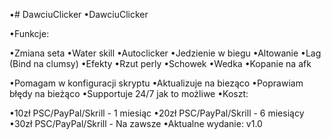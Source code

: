 •# DawciuClicker
•DawciuClicker

•Funkcje:

•Zmiana seta
•Water skill
•Autoclicker
•Jedzienie w biegu
•Altowanie
•Lag (Bind na clumsy)
•Efekty
•Rzut perly
•Schowek
•Wedka
•Kopanie na afk

•Pomagam w konfiguracji skryptu
•Aktualizuje na bieząco
•Poprawiam błędy na bieżąco
•Supportuje 24/7 jak to możliwe
•Koszt:

•10zł PSC/PayPal/Skrill - 1 miesiąc
•20zł PSC/PayPal/Skrill - 6 miesiący
•30zł PSC/PayPal/Skrill - Na zawsze
•Aktualne wydanie: v1.0
